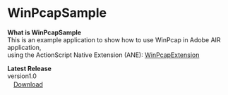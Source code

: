 ﻿WinPcapSample
=============

**What is WinPcapSample**  
This is an example application to show how to use WinPcap in Adobe AIR application,  
using the ActionScript Native Extension (ANE): [WinPcapExtension](https://github.com/ryujimiya/WinPcapExtension/)  

**Latest Release**  
version1.0  
　[Download](https://github.com/ryujimiya/WinPcapSample/blob/master/publish/)  


